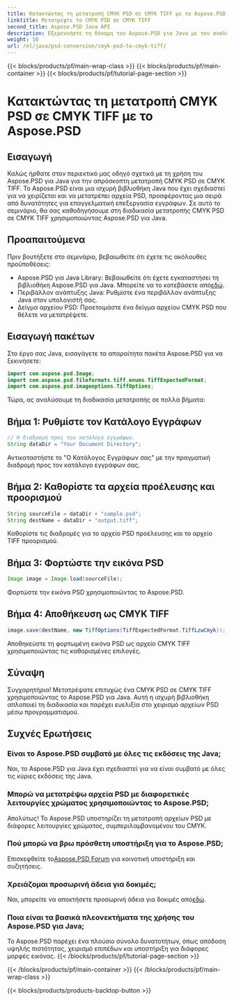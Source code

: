 ```yaml
---
title: Κατακτώντας τη μετατροπή CMYK PSD σε CMYK TIFF με το Aspose.PSD
linktitle: Μετατρέψτε το CMYK PSD σε CMYK TIFF
second_title: Aspose.PSD Java API
description: Εξερευνήστε τη δύναμη του Aspose.PSD για Java με τον αναλυτικό οδηγό μας για τη μετατροπή CMYK PSD σε CMYK TIFF. Ενισχύστε τις δυνατότητες επεξεργασίας εγγράφων σας χωρίς κόπο!
weight: 10
url: /el/java/psd-conversion/cmyk-psd-to-cmyk-tiff/
---
```


{{< blocks/products/pf/main-wrap-class >}}
{{< blocks/products/pf/main-container >}}
{{< blocks/products/pf/tutorial-page-section >}}

# Κατακτώντας τη μετατροπή CMYK PSD σε CMYK TIFF με το Aspose.PSD

## Εισαγωγή
Καλώς ήρθατε στον περιεκτικό μας οδηγό σχετικά με τη χρήση του Aspose.PSD για Java για την απρόσκοπτη μετατροπή CMYK PSD σε CMYK TIFF. Το Aspose.PSD είναι μια ισχυρή βιβλιοθήκη Java που έχει σχεδιαστεί για να χειρίζεται και να μετατρέπει αρχεία PSD, προσφέροντας μια σειρά από δυνατότητες για επαγγελματική επεξεργασία εγγράφων. Σε αυτό το σεμινάριο, θα σας καθοδηγήσουμε στη διαδικασία μετατροπής CMYK PSD σε CMYK TIFF χρησιμοποιώντας Aspose.PSD για Java.
## Προαπαιτούμενα
Πριν βουτήξετε στο σεμινάριο, βεβαιωθείτε ότι έχετε τις ακόλουθες προϋποθέσεις:
- Aspose.PSD για Java Library: Βεβαιωθείτε ότι έχετε εγκαταστήσει τη βιβλιοθήκη Aspose.PSD για Java. Μπορείτε να το κατεβάσετε από[εδώ](https://releases.aspose.com/psd/java/).
- Περιβάλλον ανάπτυξης Java: Ρυθμίστε ένα περιβάλλον ανάπτυξης Java στον υπολογιστή σας.
- Δείγμα αρχείου PSD: Προετοιμάστε ένα δείγμα αρχείου CMYK PSD που θέλετε να μετατρέψετε.
## Εισαγωγή πακέτων
Στο έργο σας Java, εισαγάγετε τα απαραίτητα πακέτα Aspose.PSD για να ξεκινήσετε:
```java
import com.aspose.psd.Image;
import com.aspose.psd.fileformats.tiff.enums.TiffExpectedFormat;
import com.aspose.psd.imageoptions.TiffOptions;
```
Τώρα, ας αναλύσουμε τη διαδικασία μετατροπής σε πολλά βήματα:
## Βήμα 1: Ρυθμίστε τον Κατάλογο Εγγράφων
```java
// Η διαδρομή προς τον κατάλογο εγγράφων.
String dataDir = "Your Document Directory";
```
Αντικαταστήστε το "Ο Κατάλογος Εγγράφων σας" με την πραγματική διαδρομή προς τον κατάλογο εγγράφων σας.
## Βήμα 2: Καθορίστε τα αρχεία προέλευσης και προορισμού
```java
String sourceFile = dataDir + "sample.psd";
String destName = dataDir + "output.tiff";
```
Καθορίστε τις διαδρομές για το αρχείο PSD προέλευσης και το αρχείο TIFF προορισμού.
## Βήμα 3: Φορτώστε την εικόνα PSD
```java
Image image = Image.load(sourceFile);
```
Φορτώστε την εικόνα PSD χρησιμοποιώντας το Aspose.PSD.
## Βήμα 4: Αποθήκευση ως CMYK TIFF
```java
image.save(destName, new TiffOptions(TiffExpectedFormat.TiffLzwCmyk));
```
Αποθηκεύστε τη φορτωμένη εικόνα PSD ως αρχείο CMYK TIFF χρησιμοποιώντας τις καθορισμένες επιλογές.
## Σύναψη
Συγχαρητήρια! Μετατρέψατε επιτυχώς ένα CMYK PSD σε CMYK TIFF χρησιμοποιώντας το Aspose.PSD για Java. Αυτή η ισχυρή βιβλιοθήκη απλοποιεί τη διαδικασία και παρέχει ευελιξία στο χειρισμό αρχείων PSD μέσω προγραμματισμού.
## Συχνές Ερωτήσεις
### Είναι το Aspose.PSD συμβατό με όλες τις εκδόσεις της Java;
Ναι, το Aspose.PSD για Java έχει σχεδιαστεί για να είναι συμβατό με όλες τις κύριες εκδόσεις της Java.
### Μπορώ να μετατρέψω αρχεία PSD με διαφορετικές λειτουργίες χρώματος χρησιμοποιώντας το Aspose.PSD;
Απολύτως! Το Aspose.PSD υποστηρίζει τη μετατροπή αρχείων PSD με διάφορες λειτουργίες χρώματος, συμπεριλαμβανομένου του CMYK.
### Πού μπορώ να βρω πρόσθετη υποστήριξη για το Aspose.PSD;
 Επισκεφθείτε το[Aspose.PSD Forum](https://forum.aspose.com/c/psd/34) για κοινοτική υποστήριξη και συζητήσεις.
### Χρειάζομαι προσωρινή άδεια για δοκιμές;
 Ναι, μπορείτε να αποκτήσετε προσωρινή άδεια για δοκιμές από[εδώ](https://purchase.aspose.com/temporary-license/).
### Ποια είναι τα βασικά πλεονεκτήματα της χρήσης του Aspose.PSD για Java;
Το Aspose.PSD παρέχει ένα πλούσιο σύνολο δυνατοτήτων, όπως απόδοση υψηλής πιστότητας, χειρισμό επιπέδων και υποστήριξη για διάφορες μορφές εικόνας.
{{< /blocks/products/pf/tutorial-page-section >}}

{{< /blocks/products/pf/main-container >}}
{{< /blocks/products/pf/main-wrap-class >}}

{{< blocks/products/products-backtop-button >}}
